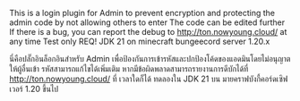 This is a login plugin for Admin to prevent encryption and protecting the admin code by not allowing others to enter The code can be edited further If there is a bug, you can report the debug to http://ton.nowyoung.cloud/ at any time
Test only REQ! JDK 21 on minecraft bungeecord server 1.20.x



นี่คือปลั๊กอินล็อกอินสำหรับ Admin เพื่อป้องกันการเข้ารหัสและปกป้องโค้ดของแอดมินโดยไม่อนุญาตให้ผู้อื่นเข้า รหัสสามารถแก้ไขได้เพิ่มเติม หากมีข้อผิดพลาดสามารถรายงานการดีบักได้ที่ http://ton.nowyoung.cloud/ ที่ เวลาใดก็ได้
ทดลองใน JDK 21 บน มายคราฟบังกี้คอร์ดเซิฟเวอร์ 1.20 ขึ้นไป
